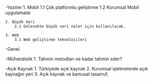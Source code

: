 -Yazılım
    1. Mobil
        1.1 Çok platformlu geliştirme
        1.2 Kurumsal Mobil uygulamalar
        
    2. Büyük Veri
        2.1 Gelecekte büyük veri neler için kullanılacak.
        
    3. Web
        3.1 Web geliştirme teknolojileri
        
-Genel

-Mühendislik
    1. Tahmin metodları ne kadar tahmin eder?
    
-Açık Kaynak
    1. Türkiyede açık kaynak
    2. Kurumsal işletmelerde açık kaynağın yeri
    3. Açık kaynak ve kamusal tasarruf.
